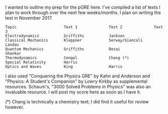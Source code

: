 I wanted to outline my prep for the pGRE here. I've compiled a list of texts I plan to work through over the next few weeks/months. I plan on writing the test in November 2017.

```
Topic                     Text 1              Text 2              Text 3
Electrodynamics           Griffiths           Jackson
Classical Mechanics       Kleppner            Serway/Giancoli     Landau
Quantum Mechanics         Griffiths           Desai               Shankar
Thermodynamics            Cengel              Chang (*)
Special Relativity        Harris
Optics and Waves          King                Harris
```

I also used "Conquering the Physics GRE" by Kahn and Anderson and "Physics: A Student's Companion" by Lowry Kirkby as supplemental resources. Schaum's, "3000 Solved Problems in Physics" was also an invaluable resource. I will post my score here as soon as I have it.

(*) Chang is technically a chemistry text; I did find it useful for review however.
